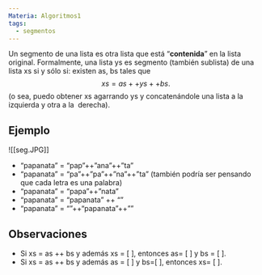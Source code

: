 ```yaml
---
Materia: Algoritmos1
tags:
  - segmentos
---
```

Un segmento de una lista es otra lista que está “**contenida**” en la lista original. Formalmente, una lista ys es segmento (también sublista) de una lista xs si y sólo si:
existen as, bs tales que   $$xs = as ++ ys ++ bs.$$
(o sea, puedo obtener xs agarrando ys y concatenándole una lista a la izquierda y otra a la 
derecha).

## Ejemplo
![[seg.JPG]]
- “papanata” = “pap”++”ana”++”ta”
- “papanata” = “pa”++”pa”++”na”++”ta” (también podría ser pensando que cada letra es una palabra)
- “papanata” = “papa”++”nata”
- “papanata” = “papanata” ++ “”
- “papanata” = “”++“papanata”++””

## Observaciones
- Si xs = as ++ bs y además xs = [ ], entonces as= [ ] y bs = [ ].
- Si xs = as ++ bs y además as = [ ] y bs=[ ], entonces xs= [ ].